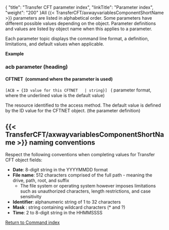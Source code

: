{
    "title": "Transfer CFT  parameter index",
    "linkTitle": "Parameter index",
    "weight": "200"
}All {{< TransferCFT/axwayvariablesComponentShortName  >}} parameters are listed in alphabetical order. Some parameters have different possible values depending on the object. Parameter
definitions and values are listed by object name when this applies to
a parameter.

Each parameter topic displays the command line format, a definition,
limitations, and default values when applicable.

****Example****

### acb parameter (heading)

#### CFTNET  (command where the parameter is used)

<span class="code">`[ACB = {ID value for this CFTNET   | string}] `</span> ( parameter
format, where the underlined value is the default value)

The resource identified to the access method. The default value is defined
by the ID value for the CFTNET object. (the parameter
definition)

<span id="CFT_naming_conventions"></span>

## {{< TransferCFT/axwayvariablesComponentShortName  >}} naming conventions

Respect the following conventions when completing values for Transfer
CFT object fields:

- <span style="font-weight: bold;">****Date****</span>:
    8-digit string in the YYYYMMDD format
- <span style="font-weight: bold;">****File
    name****</span>: 512 characters comprised of the full path - meaning the drive, path, root, and suffix
    -   The file system or operating system however imposes limitations such as unauthorized characters, length restrictions, and case sensitivity
- <span style="font-weight: bold;">****Identifier****</span>:
    alphanumeric string of 1 to 32 characters
- <span style="font-weight: bold;">****Mask****</span>
    : string containing wildcard characters (\* and ?)
- <span style="font-weight: bold;">****Time****</span>:
    2 to 8-digit string in the HHMMSSSS

[Return to Command index](../)
